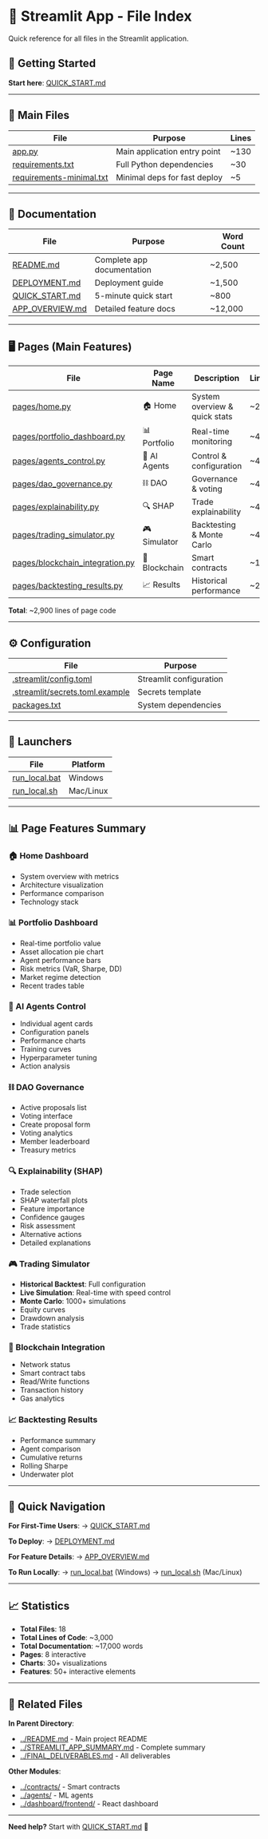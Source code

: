 # 📑 Streamlit App - File Index

Quick reference for all files in the Streamlit application.

## 🚀 Getting Started

**Start here**: [QUICK_START.md](QUICK_START.md)

---

## 📄 Main Files

| File | Purpose | Lines |
|------|---------|-------|
| [app.py](app.py) | Main application entry point | ~130 |
| [requirements.txt](requirements.txt) | Full Python dependencies | ~30 |
| [requirements-minimal.txt](requirements-minimal.txt) | Minimal deps for fast deploy | ~5 |

---

## 📖 Documentation

| File | Purpose | Word Count |
|------|---------|------------|
| [README.md](README.md) | Complete app documentation | ~2,500 |
| [DEPLOYMENT.md](DEPLOYMENT.md) | Deployment guide | ~1,500 |
| [QUICK_START.md](QUICK_START.md) | 5-minute quick start | ~800 |
| [APP_OVERVIEW.md](APP_OVERVIEW.md) | Detailed feature docs | ~12,000 |

---

## 🖥️ Pages (Main Features)

| File | Page Name | Description | Lines |
|------|-----------|-------------|-------|
| [pages/home.py](pages/home.py) | 🏠 Home | System overview & quick stats | ~250 |
| [pages/portfolio_dashboard.py](pages/portfolio_dashboard.py) | 📊 Portfolio | Real-time monitoring | ~425 |
| [pages/agents_control.py](pages/agents_control.py) | 🤖 AI Agents | Control & configuration | ~490 |
| [pages/dao_governance.py](pages/dao_governance.py) | ⛓️ DAO | Governance & voting | ~450 |
| [pages/explainability.py](pages/explainability.py) | 🔍 SHAP | Trade explainability | ~450 |
| [pages/trading_simulator.py](pages/trading_simulator.py) | 🎮 Simulator | Backtesting & Monte Carlo | ~480 |
| [pages/blockchain_integration.py](pages/blockchain_integration.py) | 🔗 Blockchain | Smart contracts | ~180 |
| [pages/backtesting_results.py](pages/backtesting_results.py) | 📈 Results | Historical performance | ~230 |

**Total**: ~2,900 lines of page code

---

## ⚙️ Configuration

| File | Purpose |
|------|---------|
| [.streamlit/config.toml](.streamlit/config.toml) | Streamlit configuration |
| [.streamlit/secrets.toml.example](.streamlit/secrets.toml.example) | Secrets template |
| [packages.txt](packages.txt) | System dependencies |

---

## 🚀 Launchers

| File | Platform |
|------|----------|
| [run_local.bat](run_local.bat) | Windows |
| [run_local.sh](run_local.sh) | Mac/Linux |

---

## 📊 Page Features Summary

### 🏠 Home Dashboard
- System overview with metrics
- Architecture visualization
- Performance comparison
- Technology stack

### 📊 Portfolio Dashboard
- Real-time portfolio value
- Asset allocation pie chart
- Agent performance bars
- Risk metrics (VaR, Sharpe, DD)
- Market regime detection
- Recent trades table

### 🤖 AI Agents Control
- Individual agent cards
- Configuration panels
- Performance charts
- Training curves
- Hyperparameter tuning
- Action analysis

### ⛓️ DAO Governance
- Active proposals list
- Voting interface
- Create proposal form
- Voting analytics
- Member leaderboard
- Treasury metrics

### 🔍 Explainability (SHAP)
- Trade selection
- SHAP waterfall plots
- Feature importance
- Confidence gauges
- Risk assessment
- Alternative actions
- Detailed explanations

### 🎮 Trading Simulator
- **Historical Backtest**: Full configuration
- **Live Simulation**: Real-time with speed control
- **Monte Carlo**: 1000+ simulations
- Equity curves
- Drawdown analysis
- Trade statistics

### 🔗 Blockchain Integration
- Network status
- Smart contract tabs
- Read/Write functions
- Transaction history
- Gas analytics

### 📈 Backtesting Results
- Performance summary
- Agent comparison
- Cumulative returns
- Rolling Sharpe
- Underwater plot

---

## 🎯 Quick Navigation

**For First-Time Users**:
→ [QUICK_START.md](QUICK_START.md)

**To Deploy**:
→ [DEPLOYMENT.md](DEPLOYMENT.md)

**For Feature Details**:
→ [APP_OVERVIEW.md](APP_OVERVIEW.md)

**To Run Locally**:
→ [run_local.bat](run_local.bat) (Windows)
→ [run_local.sh](run_local.sh) (Mac/Linux)

---

## 📈 Statistics

- **Total Files**: 18
- **Total Lines of Code**: ~3,000
- **Total Documentation**: ~17,000 words
- **Pages**: 8 interactive
- **Charts**: 30+ visualizations
- **Features**: 50+ interactive elements

---

## 🔗 Related Files

**In Parent Directory**:
- [../README.md](../README.md) - Main project README
- [../STREAMLIT_APP_SUMMARY.md](../STREAMLIT_APP_SUMMARY.md) - Complete summary
- [../FINAL_DELIVERABLES.md](../FINAL_DELIVERABLES.md) - All deliverables

**Other Modules**:
- [../contracts/](../contracts/) - Smart contracts
- [../agents/](../agents/) - ML agents
- [../dashboard/frontend/](../dashboard/frontend/) - React dashboard

---

**Need help?** Start with [QUICK_START.md](QUICK_START.md) 🚀
